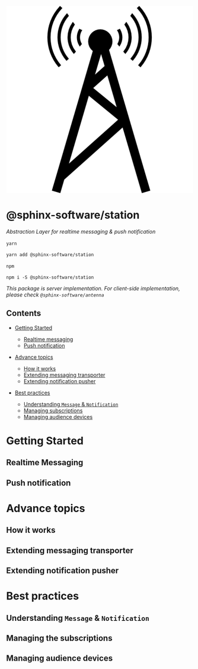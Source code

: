![Station](station-icon.png)

# @sphinx-software/station

_Abstraction Layer for realtime messaging & push notification_

`yarn`

    yarn add @sphinx-software/station

`npm`

    npm i -S @sphinx-software/station

_This package is server implementation.
For client-side implementation, please check `@sphinx-software/antenna`_

## Contents

- [Getting Started](#getting-started)

  - [Realtime messaging](#realtime-messaging)
  - [Push notification](#push-notification)

- [Advance topics](#advance-topics)
  - [How it works](#how-it-works)
  - [Extending messaging transporter](#extending-messaging-transporter)
  - [Extending notification pusher](#extending-notification-pusher)
- [Best practices](#best-practices)
  - [Understanding `Message` & `Notification`](#understanding-message--notification)
  - [Managing subscriptions](#managing-the-subscriptions)
  - [Managing audience devices](#managing-audience-devices)

# Getting Started

## Realtime Messaging

## Push notification

# Advance topics

## How it works

## Extending messaging transporter

## Extending notification pusher

# Best practices

## Understanding `Message` & `Notification`

## Managing the subscriptions

## Managing audience devices
